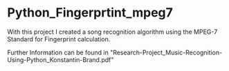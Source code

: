 # Python_Fingerprtint_mpeg7

With this project I created a song recognition algorithm using the MPEG-7 Standard for Fingerprint calculation.

Further Information can be found in "Research-Project_Music-Recognition-Using-Python_Konstantin-Brand.pdf"
